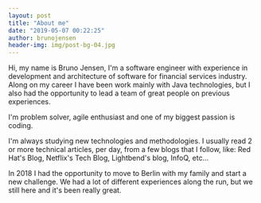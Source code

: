 ```yaml
---
layout: post
title: "About me"
date: "2019-05-07 00:22:25"
author: brunojensen
header-img: img/post-bg-04.jpg
---
```


<p>Hi, my name is Bruno Jensen, I'm a software engineer with experience in development and architecture of software for financial services industry. Along on my career I have been work mainly with Java technologies, but I also had the opportunity to lead a team of great people on previous experiences.</p>
<p>I'm problem solver, agile enthusiast and one of my biggest passion is coding.</p>
<p>I'm always studying new technologies and methodologies. I usually read 2 or more technical articles, per day, from a few blogs that I follow, like: Red Hat's Blog, Netflix's Tech Blog, Lightbend's blog, InfoQ, etc...</p>
<p>In 2018 I had the opportunity to move to Berlin with my family and start a new challenge. We had a lot of
different experiences along the run, but we still here and it's been really great.</p>
